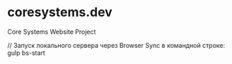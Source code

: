 # coresystems.dev
Core Systems Website Project

// Запуск локального сервера через Browser Sync
в командной строке: gulp bs-start